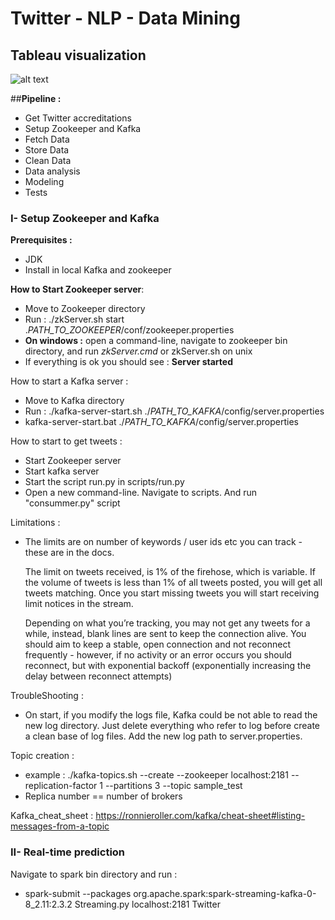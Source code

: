 # Twitter - NLP - Data Mining

## Tableau visualization 
![alt text](https://github.com/[Anty45]/[FIL-ROUGE]/blob/[master]/scripts/tableau_viz/Twitter%20%23tableau.png?raw=true)

##__Pipeline :__ 
* Get Twitter accreditations
* Setup Zookeeper and Kafka
* Fetch Data 
* Store Data 
* Clean Data 
* Data analysis
* Modeling 
* Tests

### I- Setup Zookeeper and Kafka

__Prerequisites :__
* JDK
* Install in local Kafka and zookeeper

__How to Start Zookeeper server__:

   * Move to Zookeeper directory
   * Run : ./zkServer.sh start ._PATH_TO_ZOOKEEPER_/conf/zookeeper.properties
   * __On windows :__ open a command-line, navigate to zookeeper bin directory, and run _zkServer.cmd_ or zkServer.sh on unix
   * If everything is ok you should see : __Server started__
   
How to start a Kafka server : 
   
   * Move to Kafka directory 
   * Run : ./kafka-server-start.sh ./_PATH_TO_KAFKA_/config/server.properties
   * kafka-server-start.bat  ./_PATH_TO_KAFKA_/config/server.properties 

How to start to get tweets  : 

   * Start Zookeeper server
   * Start kafka server
   * Start the script run.py in scripts/run.py
   * Open a new command-line. Navigate to scripts. And run "consummer.py" script

Limitations :

   * The limits are on number of keywords / user ids etc you can track - these are in the docs.
     
     The limit on tweets received, is 1% of the firehose, which is variable. If the volume of tweets is less than 1% of all tweets posted, you will get all tweets matching. Once you start missing tweets you will start receiving limit notices in the stream.
     
     Depending on what you’re tracking, you may not get any tweets for a while, instead, blank lines are sent to keep the connection alive. You should aim to keep a stable, open connection and not reconnect frequently - however, if no activity or an error occurs you should reconnect, but with exponential backoff (exponentially increasing the delay between reconnect attempts)

TroubleShooting : 

   * On start, if you modify the logs file, Kafka could be not able to read the new log directory. 
     Just delete everything who refer to log before create a clean base of log files. 
     Add the new log path to server.properties.

Topic creation : 

   * example : ./kafka-topics.sh --create --zookeeper localhost:2181 --replication-factor 1 --partitions 3 --topic sample_test
   * Replica number == number of brokers 

Kafka_cheat_sheet : https://ronnieroller.com/kafka/cheat-sheet#listing-messages-from-a-topic

### II- Real-time prediction

Navigate to spark bin directory and run :

* spark-submit --packages org.apache.spark:spark-streaming-kafka-0-8_2.11:2.3.2 Streaming.py localhost:2181 Twitter

